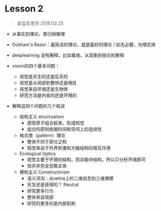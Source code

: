 # Lesson 2
> 吴玺宏老师 2019.02.25  
* 从事实到理论，靠归纳推理  
* Ockham's Razor：最简洁的理论，就是最好的理论 / 如无必要，勿增实体  
* deeplearning 没有解释，比如看病，从现象到结论的解释

* vision的四个基本问题：
  * 视觉是天生的还是后天的
  * 视觉是从局部到整体还是相反
  * 视觉来自环境还是生物体
  * 研究方法是内省的还是环境的
* 解释这四个问题的几个假说  
  * 结构主义  structualism
    * 感受原子组合起来，形成知觉  
    * 组合的原则依据时间和空间上的连续性    
  * 格式塔（pattern）理论  
    * 整体不同于部分之和  
    * 知觉来自于外界刺激和大脑结构的相互作用  
  * Ecological Optics  
    * 视觉主要于环境的结构，而非脑中结构，所以只分析环境即可  
    * 但并非完全忽略主体  
  * 建构主义 Constructivism
    * 语义鸿沟：从retina上的二维信息到三维建模  
    * 天生还是获得的？ Neutral
    * 研究更多行为
    * 整体来自局部
    * 研究的更多的是内部机制  
    

